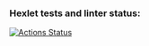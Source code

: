 ### Hexlet tests and linter status:
[![Actions Status](https://github.com/zhannabraun/frontend-project-46/workflows/hexlet-check/badge.svg)](https://github.com/zhannabraun/frontend-project-46/actions)